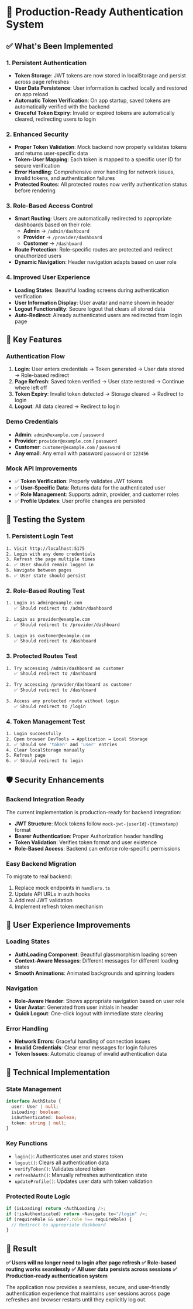 # 🔐 Production-Ready Authentication System

## ✅ What's Been Implemented

### 1. **Persistent Authentication**
- **Token Storage**: JWT tokens are now stored in localStorage and persist across page refreshes
- **User Data Persistence**: User information is cached locally and restored on app reload
- **Automatic Token Verification**: On app startup, saved tokens are automatically verified with the backend
- **Graceful Token Expiry**: Invalid or expired tokens are automatically cleared, redirecting users to login

### 2. **Enhanced Security**
- **Proper Token Validation**: Mock backend now properly validates tokens and returns user-specific data
- **Token-User Mapping**: Each token is mapped to a specific user ID for secure verification
- **Error Handling**: Comprehensive error handling for network issues, invalid tokens, and authentication failures
- **Protected Routes**: All protected routes now verify authentication status before rendering

### 3. **Role-Based Access Control**
- **Smart Routing**: Users are automatically redirected to appropriate dashboards based on their role:
  - **Admin** → `/admin/dashboard`
  - **Provider** → `/provider/dashboard`  
  - **Customer** → `/dashboard`
- **Route Protection**: Role-specific routes are protected and redirect unauthorized users
- **Dynamic Navigation**: Header navigation adapts based on user role

### 4. **Improved User Experience**
- **Loading States**: Beautiful loading screens during authentication verification
- **User Information Display**: User avatar and name shown in header
- **Logout Functionality**: Secure logout that clears all stored data
- **Auto-Redirect**: Already authenticated users are redirected from login page

## 🎯 Key Features

### Authentication Flow
1. **Login**: User enters credentials → Token generated → User data stored → Role-based redirect
2. **Page Refresh**: Saved token verified → User state restored → Continue where left off
3. **Token Expiry**: Invalid token detected → Storage cleared → Redirect to login
4. **Logout**: All data cleared → Redirect to login

### Demo Credentials
- **Admin**: `admin@example.com` / `password`
- **Provider**: `provider@example.com` / `password`
- **Customer**: `customer@example.com` / `password`
- **Any email**: Any email with password `password` or `123456`

### Mock API Improvements
- ✅ **Token Verification**: Properly validates JWT tokens
- ✅ **User-Specific Data**: Returns data for the authenticated user
- ✅ **Role Management**: Supports admin, provider, and customer roles
- ✅ **Profile Updates**: User profile changes are persisted

## 🚀 Testing the System

### 1. **Persistent Login Test**
```bash
1. Visit http://localhost:5175
2. Login with any demo credentials
3. Refresh the page multiple times
4. ✅ User should remain logged in
5. Navigate between pages
6. ✅ User state should persist
```

### 2. **Role-Based Routing Test**
```bash
1. Login as admin@example.com
   ✅ Should redirect to /admin/dashboard
   
2. Login as provider@example.com
   ✅ Should redirect to /provider/dashboard
   
3. Login as customer@example.com
   ✅ Should redirect to /dashboard
```

### 3. **Protected Routes Test**
```bash
1. Try accessing /admin/dashboard as customer
   ✅ Should redirect to /dashboard
   
2. Try accessing /provider/dashboard as customer
   ✅ Should redirect to /dashboard
   
3. Access any protected route without login
   ✅ Should redirect to /login
```

### 4. **Token Management Test**
```bash
1. Login successfully
2. Open browser DevTools → Application → Local Storage
3. ✅ Should see 'token' and 'user' entries
4. Clear localStorage manually
5. Refresh page
6. ✅ Should redirect to login
```

## 🛡️ Security Enhancements

### Backend Integration Ready
The current implementation is production-ready for backend integration:

- **JWT Structure**: Mock tokens follow `mock-jwt-{userId}-{timestamp}` format
- **Bearer Authentication**: Proper Authorization header handling
- **Token Validation**: Verifies token format and user existence
- **Role-Based Access**: Backend can enforce role-specific permissions

### Easy Backend Migration
To migrate to real backend:

1. Replace mock endpoints in `handlers.ts`
2. Update API URLs in auth hooks
3. Add real JWT validation
4. Implement refresh token mechanism

## 📱 User Experience Improvements

### Loading States
- **AuthLoading Component**: Beautiful glassmorphism loading screen
- **Context-Aware Messages**: Different messages for different loading states
- **Smooth Animations**: Animated backgrounds and spinning loaders

### Navigation
- **Role-Aware Header**: Shows appropriate navigation based on user role
- **User Avatar**: Generated from user initials in header
- **Quick Logout**: One-click logout with immediate state clearing

### Error Handling
- **Network Errors**: Graceful handling of connection issues
- **Invalid Credentials**: Clear error messages for login failures
- **Token Issues**: Automatic cleanup of invalid authentication data

## 🔧 Technical Implementation

### State Management
```typescript
interface AuthState {
  user: User | null;
  isLoading: boolean;
  isAuthenticated: boolean;
  token: string | null;
}
```

### Key Functions
- `login()`: Authenticates user and stores token
- `logout()`: Clears all authentication data
- `verifyToken()`: Validates stored token
- `refreshAuth()`: Manually refreshes authentication state
- `updateProfile()`: Updates user data with token validation

### Protected Route Logic
```typescript
if (isLoading) return <AuthLoading />;
if (!isAuthenticated) return <Navigate to="/login" />;
if (requireRole && user?.role !== requireRole) {
  // Redirect to appropriate dashboard
}
```

## 🎉 Result

**✅ Users will no longer need to login after page refresh**
**✅ Role-based routing works seamlessly**
**✅ All user data persists across sessions**
**✅ Production-ready authentication system**

The application now provides a seamless, secure, and user-friendly authentication experience that maintains user sessions across page refreshes and browser restarts until they explicitly log out.
